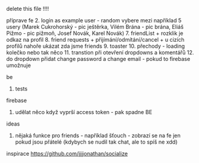 delete this file !!!!

příprave fe
2. login as example user - random vybere mezi například 5 usery (Marek Cukrohorský - pic ještěrka, Vilém Brána - pic brána, Eliáš Pižmo - pic pižmoň, Josef Novák, Karel Novák)
7. friendList + rozklik je odkaz na profil
8. friend requests + přijímání/odmítání/cancel + u cizích profilů nahoře ukázat zda jsme friends
9. toaster
10. přechody - loading kolečko nebo tak něco
11. transtion při otevření dropdowns a komentářů
12. do dropdown přidat change password a change email - pokud to firebase umožnuje

be
1. tests

firebase
1. udělat něco když vyprší access token - pak spadne BE

ideas
1. nějaká funkce pro friends - například šťouch - zobrazí se na fe jen pokud jsou přátelé (kdybych se nudil tak chat, ale to spíš ne xdd)


inspirace
https://github.com/jjjjonathan/socialize